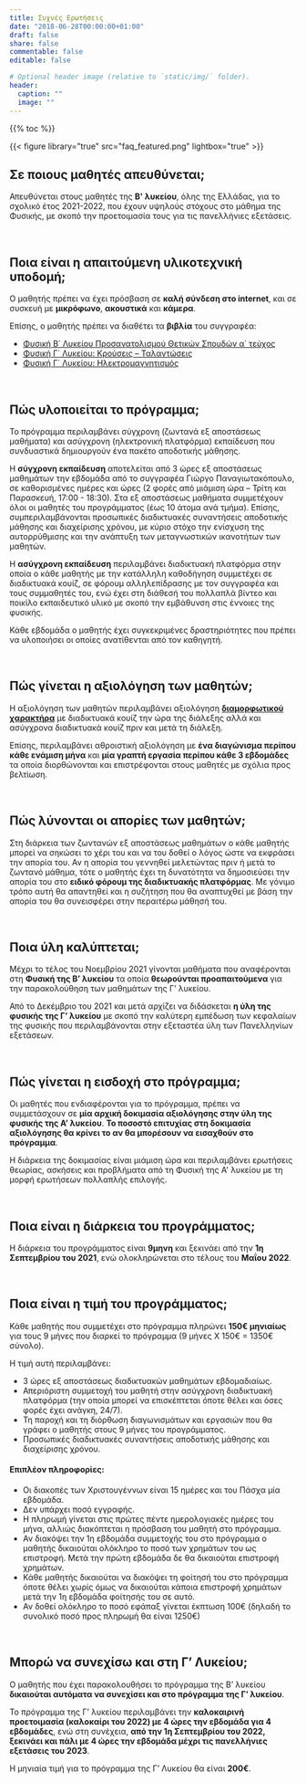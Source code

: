 ```yaml
---
title: Συχνές Ερωτήσεις
date: "2018-06-28T00:00:00+01:00"
draft: false
share: false
commentable: false
editable: false

# Optional header image (relative to `static/img/` folder).
header:
  caption: ""
  image: ""
---
```


{{% toc %}}

{{< figure library="true" src="faq_featured.png" lightbox="true" >}}

## Σε ποιους μαθητές απευθύνεται;

Απευθύνεται στους μαθητές της **Β' λυκείου**, όλης της Ελλάδας, για το σχολικό έτος 2021-2022, που έχουν υψηλούς στόχους στο μάθημα της Φυσικής, με σκοπό την προετοιμασία τους για τις πανελλήνιες εξετάσεις.

&nbsp;

## Ποια είναι η απαιτούμενη υλικοτεχνική υποδομή;

Ο μαθητής πρέπει να έχει πρόσβαση σε **καλή σύνδεση στο internet**, και σε συσκευή με **μικρόφωνο**, **ακουστικά** και **κάμερα**.

Επίσης, ο μαθητής πρέπει να διαθέτει τα **βιβλία** του συγγραφέα:

- [Φυσική Β΄ Λυκείου Προσανατολισμού Θετικών Σπουδών α΄ τεύχος](https://www.savalas.gr/el/products/φυσικη-β΄-λυκειου-α΄-τευχος-προσανατολισμου-θετικων-σπουδων)
- [Φυσική Γ΄ Λυκείου: Κρούσεις – Ταλαντώσεις](https://www.savalas.gr/el/products/φυσικη-γ-λυκειου-κρουσεις-ταλαντωσεις)
- [Φυσική Γ΄ Λυκείου: Ηλεκτρομαγνητισμός](https://www.savalas.gr/el/products/φυσικη-γ-λυκειου-ηλεκτρομαγνητισμος)

&nbsp;

## Πώς υλοποιείται το πρόγραμμα;

Το πρόγραμμα περιλαμβάνει σύγχρονη (ζωντανά εξ αποστάσεως μαθήματα) και ασύγχρονη (ηλεκτρονική πλατφόρμα) εκπαίδευση που συνδυαστικά δημιουργούν ένα πακέτο αποδοτικής μάθησης.

Η **σύγχρονη εκπαίδευση** αποτελείται από 3 ώρες εξ αποστάσεως μαθημάτων την εβδομάδα από το συγγραφέα Γιώργο Παναγιωτακόπουλο, σε καθορισμένες ημέρες και ώρες (2 φορές από μιάμιση ώρα – Τρίτη και Παρασκευή, 17:00 - 18:30). Στα εξ αποστάσεως μαθήματα συμμετέχουν όλοι οι μαθητές του προγράμματος (έως 10 άτομα ανά τμήμα).
Επίσης, συμπεριλαμβάνονται προσωπικές διαδικτυακές συναντήσεις αποδοτικής μάθησης και διαχείρισης χρόνου, με κύριο στόχο την ενίσχυση της αυτορρύθμισης και την ανάπτυξη των μεταγνωστικών ικανοτήτων των μαθητών.

Η **ασύγχρονη εκπαίδευση** περιλαμβάνει διαδικτυακή πλατφόρμα στην οποία ο κάθε μαθητής με την κατάλληλη καθοδήγηση συμμετέχει σε διαδικτυακά κουίζ, σε φόρουμ αλληλεπίδρασης με τον συγγραφέα και τους συμμαθητές του, ενώ έχει στη διάθεσή του πολλαπλά βίντεο και ποικίλο εκπαιδευτικό υλικό με σκοπό την εμβάθυνση στις έννοιες της φυσικής.

Κάθε εβδομάδα ο μαθητής έχει συγκεκριμένες δραστηριότητες που πρέπει να υλοποιήσει οι οποίες ανατίθενται από τον καθηγητή.

&nbsp;

## Πώς γίνεται η αξιολόγηση των μαθητών;

Η αξιολόγηση των μαθητών περιλαμβάνει αξιολόγηση [**διαμορφωτικού χαρακτήρα**](https://physiart.com/2018/09/08/exam-role/) με διαδικτυακά κουίζ την ώρα της διάλεξης αλλά και ασύγχρονα διαδικτυακά κουίζ πριν και μετά τη διάλεξη.

Επίσης, περιλαμβάνει αθροιστική αξιολόγηση με **ένα διαγώνισμα περίπου κάθε ενάμιση μήνα** και **μία γραπτή εργασία περίπου κάθε 3 εβδομάδες** τα οποία διορθώνονται και επιστρέφονται στους μαθητές με σχόλια προς βελτίωση.

&nbsp;

## Πώς λύνονται οι απορίες των μαθητών;

Στη διάρκεια των ζωντανών εξ αποστάσεως μαθημάτων ο κάθε μαθητής μπορεί να σηκώσει το χέρι του και να του δοθεί ο λόγος ώστε να εκφράσει την απορία του.
Αν η απορία του γεννηθεί μελετώντας πριν ή μετά το ζωντανό μάθημα, τότε ο μαθητής έχει τη δυνατότητα να δημοσιεύσει την απορία του στο **ειδικό φόρουμ της διαδικτυακής πλατφόρμας**. Με γόνιμο τρόπο αυτή θα απαντηθεί και η συζήτηση που θα αναπτυχθεί με βάση την απορία του θα συνεισφέρει στην περαιτέρω μάθησή του.

&nbsp;

## Ποια ύλη καλύπτεται;

Μέχρι το τέλος του Νοεμβρίου 2021 γίνονται μαθήματα που αναφέρονται στη **Φυσική της Β’ λυκείου** τα οποία **θεωρούνται προαπαιτούμενα** για την παρακολούθηση των μαθημάτων της Γ’ λυκείου.

Από το Δεκέμβριο του 2021 και μετά αρχίζει να διδάσκεται **η ύλη της φυσικής της Γ’ λυκείου** με σκοπό την καλύτερη εμπέδωση των κεφαλαίων της φυσικής που περιλαμβάνονται στην εξεταστέα ύλη των Πανελληνίων εξετάσεων.

&nbsp;

## Πώς γίνεται η εισδοχή στο πρόγραμμα;

Οι μαθητές που ενδιαφέρονται για το πρόγραμμα, πρέπει να συμμετάσχουν σε **μία αρχική δοκιμασία αξιολόγησης στην ύλη της φυσικής της Α’ λυκείου**. **Το ποσοστό επιτυχίας στη δοκιμασία αξιολόγησης θα κρίνει το αν θα μπορέσουν να εισαχθούν στο πρόγραμμα**.

H διάρκεια της δοκιμασίας είναι μιάμιση ώρα και περιλαμβάνει ερωτήσεις θεωρίας, ασκήσεις και προβλήματα από τη Φυσική της Α' λυκείου με τη μορφή ερωτήσεων πολλαπλής επιλογής.

&nbsp;

## Ποια είναι η διάρκεια του προγράμματος;

Η διάρκεια του προγράμματος είναι **9μηνη** και ξεκινάει από την **1η Σεπτεμβρίου του 2021**, ενώ ολοκληρώνεται στο τέλους του **Μαΐου 2022**.

&nbsp;

## Ποια είναι η τιμή του προγράμματος;

Κάθε μαθητής που συμμετέχει στο πρόγραμμα πληρώνει **150€ μηνιαίως** για τους 9 μήνες που διαρκεί το πρόγραμμα (9 μήνες Χ 150€ = 1350€ σύνολο).

Η τιμή αυτή περιλαμβάνει:

- 3 ώρες εξ αποστάσεως διαδικτυακών μαθημάτων εβδομαδιαίως.
- Απεριόριστη συμμετοχή του μαθητή στην ασύγχρονη διαδικτυακή πλατφόρμα (την οποία μπορεί να επισκέπτεται όποτε θέλει και όσες φορές έχει ανάγκη, 24/7).
- Τη παροχή και τη διόρθωση διαγωνισμάτων και εργασιών που θα γράφει ο μαθητής στους 9 μήνες του προγράμματος.
- Προσωπικές διαδικτυακές συναντήσεις αποδοτικής μάθησης και διαχείρισης χρόνου.

#### Επιπλέον πληροφορίες:

- Οι διακοπές των Χριστουγέννων είναι 15 ημέρες και του Πάσχα μία εβδομάδα.
- Δεν υπάρχει ποσό εγγραφής.
- Η πληρωμή γίνεται στις πρώτες πέντε ημερολογιακές ημέρες του μήνα, αλλιώς διακόπτεται η πρόσβαση του μαθητή στο πρόγραμμα.
- Αν διακόψει την 1η εβδομάδα συμμετοχής του στο πρόγραμμα ο μαθητής δικαιούται ολόκληρο το ποσό των χρημάτων του ως επιστροφή. Μετά την πρώτη εβδομάδα δε θα δικαιούται επιστροφή χρημάτων.
- Κάθε μαθητής δικαιούται να διακόψει τη φοίτησή του στο πρόγραμμα όποτε θέλει χωρίς όμως να δικαιούται κάποια επιστροφή χρημάτων μετά την 1η εβδομάδα φοίτησής του σε αυτό.
- Αν δοθεί ολόκληρο το ποσό εφάπαξ γίνεται έκπτωση 100€ (δηλαδή το συνολικό ποσό προς πληρωμή θα είναι 1250€)

&nbsp;

## Μπορώ να συνεχίσω και στη Γ’ Λυκείου;

Ο μαθητής που έχει παρακολουθήσει το πρόγραμμα της Β’ λυκείου **δικαιούται αυτόματα να συνεχίσει και στο πρόγραμμα της Γ’ λυκείου**.

Το πρόγραμμα της Γ’ λυκείου περιλαμβάνει την **καλοκαιρινή προετοιμασία (καλοκαίρι του 2022) με 4 ώρες την εβδομάδα για 4 εβδομάδες**, ενώ στη συνέχεια, **από την 1η Σεπτεμβρίου του 2022, ξεκινάει και πάλι με 4 ώρες την εβδομάδα μέχρι τις πανελλήνιες εξετάσεις του 2023**.

Η μηνιαία τιμή για το πρόγραμμα της Γ’ Λυκείου θα είναι **200€**.
